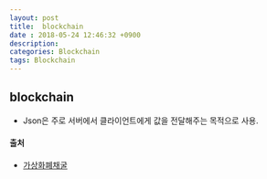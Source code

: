 ```yaml
---
layout: post
title:  blockchain
date : 2018-05-24 12:46:32 +0900
description: 
categories: Blockchain
tags: Blockchain
---
```


## blockchain
- Json은 주로 서버에서 클라이언트에게 값을 전달해주는 목적으로 사용.


#### 출처
- [가상화폐채굴](http://justintimekorea.blogspot.kr/2017/11/cpu-gpu-asic.html)